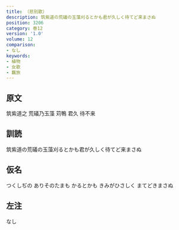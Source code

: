 ```yaml
---
title: （悲別歌）
description: 筑紫道の荒礒の玉藻刈るとかも君が久しく待てど来まさぬ
position: 3206
category: 巻12
version: '1.0'
volume: 12
comparison:
- なし
keywords:
- 植物
- 女歌
- 羈旅
---
```


## 原文

筑紫道之 荒礒乃玉藻 苅鴨 君久 待不来

## 訓読

筑紫道の荒礒の玉藻刈るとかも君が久しく待てど来まさぬ

## 仮名

つくしぢの ありそのたまも かるとかも きみがひさしく まてどきまさぬ

## 左注

なし
